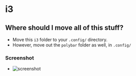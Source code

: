 # i3
## Where should I move all of this stuff?
- Move this `i3` folder to your `.config/` directory.
- However, move out the `polybar` folder as well, in `.config/`

### Screenshot
- ![screenshot](https://user-images.githubusercontent.com/56132390/98154783-93b65700-1ed5-11eb-83bb-5554abec1ef0.png)
